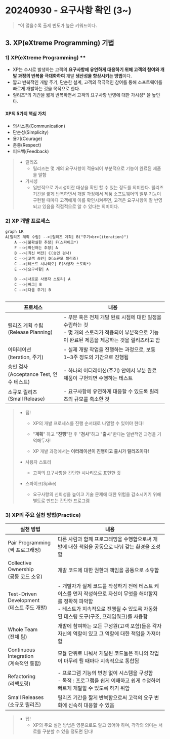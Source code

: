 # 20240930 - 요구사항 확인 (3~)

> *이 많을수록 출제 빈도가 높은 키워드이다.



## 3. XP(eXtreme Programming) 기법

### 1) XP(eXtreme Programming) **

- XP는 수시로 발생하는 고객의 **요구사항에 유연하게 대응하기 위해 고객의 참여와 개발 과정의 반복을 극대화하여** 개발 **생산성을 향상시키는 방법**이다.
- 짧고 반복적인 개발 주기, 단순한 설계, 고객의 적극적인 참여를 통해 소프트웨어를 빠르게 개발하는 것을 목적으로 한다.
- 릴리즈\*의 기간을 짧게 반복하면서 고객의 요구사항 반영에 대한 가시성\* 을 높인다.

#### XP의 5가지 핵심 가치

- 의사소통(Communication)
- 단순성(Simplicity)
- 용기(Courage)
- 존중(Respect)
- 피드백(Feedback)

> - 릴리즈
>   - 릴리즈는 몇 개의 요구사항이 적용되어 부분적으로 기능이 완료된 제품을 말함
> - 가시성
>   - 일반적으로 가시성이란 대상을 확인 할 수 있는 정도를 의미한다. 릴리즈 기간을 짧게 반복하면서 개발 과정에서 제품 소프트웨어의 일부 기능이 구현될 때마다 고객에게 이를 확인시켜주면, 고객은 요구사항이 잘 반영되고 있음을 직접적으로 알 수 있다는 의미이다.



### 2) XP 개발 프로세스

```mermaid
graph LR
A[릴리즈 계획 수립] -->|릴리즈 계획| B("주기<br>(iteration)")
	A -->|불확실한 추정| F(스파이크*)
    F -->|확신하는 추정| A
    B -->|최신 버전| C(승인 검사)
    C -->|고객 승인| D(소규모 릴리즈)
	C -->|테스트 시나리오| E(사용자 스토리*)
	E -->|요구사항| A

	B -->|새로운 사용자 스토리| A
	C -->|버그| B
	C -->|다음 주기| B


```

| 프로세스                                      | 내용                                                         |
| --------------------------------------------- | ------------------------------------------------------------ |
| 릴리즈 계획 수립<br />(Release Planning)      | - 부분 혹은 전체 개발 완료 시점에 대한 일정을 수립하는 것<br />- 몇 개의 스토리가 적용되어 부분적으로 기능이 완료된 제품을 제공하는 것을 릴리즈라고 함 |
| 이터레이션<br />(Iteration, 주기)             | - 실제 개발 작업을 진행하는 과정으로, 보통 1~3주 정도의 기간으로 진행됨 |
| 승인 검사<br />(Acceptance Test, 인수 테스트) | - 하나의 이터레이션(주기) 안에서 부분 완료 제품이 구현되면 수행하는 테스트 |
| 소규모 릴리즈<br />(Small Release)            | - 요구사항에 유연하게 대응할 수 있도록 릴리즈의 규모를 축소한 것 |

> - 팁!
>
>   - XP의 개발 프로세스를 진행 순서대로 나열할 수 있어야 한다!
>
>   - "**계획**" 하고 "**진행**"한 후 "**검사**"하고 "**출시**"한다는 일반적인 과정을 기억해두자!
>
>   - XP 개발 과정에서는 **이터레이션이 진행이고 출시가 릴리즈이다!**
>
> - 사용자 스토리
>   - 고객의 요구사항을 간단한 시나리오로 표현한 것
> - 스파이크(Spike)
>   - 요구사항의 신뢰성을 높이고 기술 문제에 대한 위험을 감소시키기 위해 별도로 만드는 간단한 프로그램



### 3) XP의 주요 실천 방법(Practice)

| 실천 방법                                       | 내용                                                         |
| ----------------------------------------------- | ------------------------------------------------------------ |
| Pair Programming<br />(짝 프로그래밍)           | 다른 사람과 함께 프로그래밍을 수행함으로써 개발에 대한 책임을 공동으로 나눠 갖는 환경을 조성함 |
| Collective Ownership<br />(공동 코드 소유)      | 개발 코드에 대한 권한과 책임을 공동으로 소유함               |
| Test-Driven Development<br />(테스트 주도 개발) | - 개발자가 실제 코드를 작성하기 전에 테스트 케이스를 먼저 작성하므로 자신이 무엇을 해야할지를 정확히 파악함<br />- 테스트가 지속적으로 진행될 수 있도록 자동화된 테스팅 도구(구조, 프레임워크)를 사용함 |
| Whole Team<br />(전체 팀)                       | 개발에 참여하는 모든 구성원(고객 포함)들은 각자 자신의 역할이 있고 그 역할에 대한 책임을 가져야 함 |
| Continuous Integration<br />(계속적인 통합)     | 모듈 단위로 나눠서 개발된 코드들은 하나의 작업이 마무리 될 때마다 지속적으로 통합됨 |
| Refactoring<br />(리팩토링)                     | - 프로그램 기능의 변경 없이 시스템을 구성함<br />- 목적 : 프로그램을 쉽게 이해하고 쉽게 수정하여 빠르게 개발할 수 있도록 하기 위함 |
| Small Releases<br />(소규모 릴리즈)             | 릴리즈 기간을 짧게 반복함으로써 고객의 요구 변화에 신속히 대응할 수 있음 |

> - 팁!
>   - XP의 주요 실천 방법은 영문으로도 알고 있어야 하며, 각각의 의미는 서로를 구분할 수 있을 정도면 된다!
